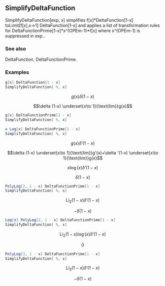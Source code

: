 ##  SimplifyDeltaFunction 

SimplifyDeltaFunction[exp, x] simplifies f[x]*DeltaFunction[1-x] toLimit[f[x],x->1] DeltaFunction[1-x] and applies a list of transformation rules for DeltaFunctionPrime[1-x]*x^(OPEm-1)*f[x] where x^(OPEm-1) is suppressed in exp..

###  See also 

DeltaFunction, DeltaFunctionPrime.

###  Examples 

```mathematica
g[x] DeltaFunction[1 - x]
SimplifyDeltaFunction[ %, x]
```

$$g(x) \delta (1-x)$$

$$\delta (1-x) \underset{x\to 1}{\text{lim}}g(x)$$

```mathematica
g[x] DeltaFunctionPrime[1 - x]
SimplifyDeltaFunction[ %, x] 
 
x Log[x] DeltaFunctionPrime[1 - x]
SimplifyDeltaFunction[ %, x]
```

$$g(x) \delta '(1-x)$$

$$\delta (1-x) \underset{x\to 1}{\text{lim}}g'(x)+\delta '(1-x) \underset{x\to 1}{\text{lim}}g(x)$$

$$x \log (x) \delta '(1-x)$$

$$\delta (1-x)$$

```mathematica
PolyLog[2, 1 - x] DeltaFunctionPrime[1 - x]
SimplifyDeltaFunction[ %, x]
```

$$\text{Li}_2(1-x) \delta '(1-x)$$

$$-\delta (1-x)$$

```mathematica
Log[x] PolyLog[2, 1 - x] DeltaFunctionPrime[1 - x]
SimplifyDeltaFunction[ %, x]
```

$$\text{Li}_2(1-x) \log (x) \delta '(1-x)$$

$$0$$

```mathematica
PolyLog[3, 1 - x] DeltaFunctionPrime[1 - x]
SimplifyDeltaFunction[ %, x]
```

$$\text{Li}_3(1-x) \delta '(1-x)$$

$$-\delta (1-x)$$